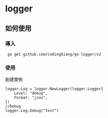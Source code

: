 # logger

## 如何使用
### 導入
```
 go get github.com/codingXiang/go-logger/v2
```
### 使用
創建實例

```
logger.Log = logger.NewLogger(logger.Logger{
	Level: "debug",
	Format: "json",
})
//Debug
logger.Log.Debug("test")
```
